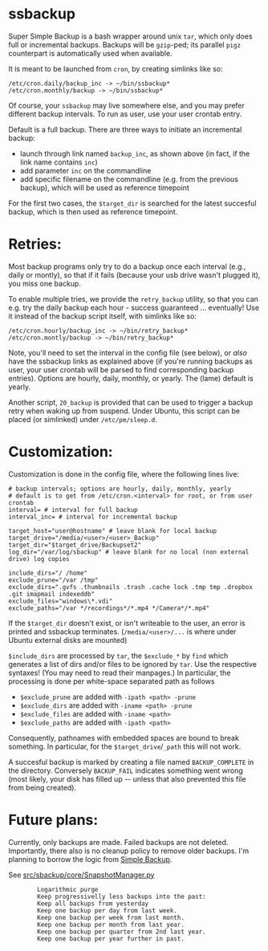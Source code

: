 # ssbackup
Super Simple Backup is a bash wrapper around unix `tar`, which only does full or incremental backups. 
Backups will be `gzip`-ped; its parallel `pigz` counterpart is automatically used when available.

It is meant to be launched from `cron`, by creating simlinks like so:
```
/etc/cron.daily/backup_inc -> ~/bin/ssbackup*
/etc/cron.monthly/backup -> ~/bin/ssbackup*
```
Of course, your `ssbackup` may live somewhere else, and you may prefer different backup intervals. To run as user, use your user crontab entry.

Default is a full backup. There are three ways to initiate an incremental backup:
* launch through link named `backup_inc`, as shown above (in fact, if the link name contains `inc`)
* add parameter `inc` on the commandline
* add specific filename on the commandline (e.g. from the previous backup), which will be used as reference timepoint

For the first two cases, the `$target_dir` is searched for the latest succesful backup, which is then used as reference timepoint.

# Retries:
Most backup programs only try to do a backup once each interval (e.g., daily or montly), so that if it fails (because your usb drive wasn't plugged it), you miss one backup.

To enable multiple tries, we provide the `retry_backup` utility, so that you can e.g. try the daily backup each hour - success guaranteed ... eventually! Use it instead of the backup script itself, with simlinks like so:
```
/etc/cron.hourly/backup_inc -> ~/bin/retry_backup*
/etc/cron.montly/backup -> ~/bin/retry_backup*
```
Note, you'll need to set the interval in the config file (see below), or *also* have the ssbackup links as explained above (if you're running backups as user, your user crontab will be parsed to find corresponding backup entries). Options are hourly, daily, monthly, or yearly. The (lame) default is yearly.

Another script, `20_backup` is provided that can be used to trigger a backup retry when waking up from suspend. Under Ubuntu, this script can be placed (or simlinked) under `/etc/pm/sleep.d`.


# Customization:
Customization is done in the config file, where the following lines live:
```
# backup intervals; options are hourly, daily, monthly, yearly
# default is to get from /etc/cron.<interval> for root, or from user crontab
interval= # interval for full backup
interval_inc= # interval for incremental backup

target_host="user@hostname" # leave blank for local backup
target_drive="/media/<user>/<user>_Backup"
target_dir="$target_drive/Backupset2"
log_dir="/var/log/sbackup" # leave blank for no local (non external drive) log copies

include_dirs="/ /home"
exclude_prune="/var /tmp"
exclude_dirs=".gvfs .thumbnails .trash .cache lock .tmp tmp .dropbox .git imapmail indexeddb"
exclude_files="windows\*.vdi"
exclude_paths="/var */recordings*/*.mp4 */Camera*/*.mp4"
```
If the `$target_dir` doesn't exist, or isn't writeable to the user, an error is printed and ssbackup terminates. (`/media/<user>/...` is where under Ubuntu external disks are mounted)

`$include_dirs` are processed by `tar`, the `$exclude_*` by `find` which generates a list of dirs and/or files to be ignored by `tar`. Use the respective syntaxes! (You may need to read their manpages.)
In particular, the processing is done per white-space separated path as follows
* `$exclude_prune` are added with `-ipath <path> -prune`
* `$exclude_dirs` are added with `-iname <path> -prune`
* `$exclude_files` are added with `-iname <path>`
* `$exclude_paths` are added with `-ipath <path>`

Consequently, pathnames with embedded spaces are bound to break something. In particular, for the `$target_drive`/`_path` this will not work.

A succesful backup is marked by creating a file named `BACKUP_COMPLETE` in the directory. Conversely `BACKUP_FAIL` indicates something went wrong (most likely, your disk has filled up -- unless that also prevented this file from being created).

# Future plans:
Currently, only backups are made. Failed backups are not deleted. Importantly, there also is no cleanup policy to remove older backups. I'm planning to borrow the logic from [Simple Backup](https://launchpad.net/sbackup).

See [src/sbackup/core/SnapshotManager.py](https://bazaar.launchpad.net/~sbackup-dev/sbackup/trunk/view/head:/src/sbackup/core/SnapshotManager.py)
```
        Logarithmic purge
        Keep progressivelly less backups into the past:
        Keep all backups from yesterday
        Keep one backup per day from last week.
        Keep one backup per week from last month.
        Keep one backup per month from last year.
        Keep one backup per quarter from 2nd last year.
        Keep one backup per year further in past.        
```
